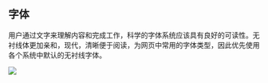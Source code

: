 ## 字体

用户通过文字来理解内容和完成工作，科学的字体系统应该具有良好的可读性。无衬线体更加亲和，现代，清晰便于阅读，为网页中常用的字体类型，因此优先使用各个系统中默认的无衬线字体。

<image src="./img/字体.jpg"></image>